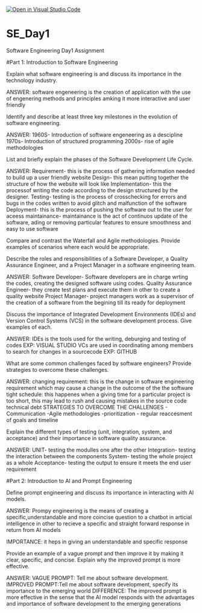 [![Open in Visual Studio Code](https://classroom.github.com/assets/open-in-vscode-2e0aaae1b6195c2367325f4f02e2d04e9abb55f0b24a779b69b11b9e10269abc.svg)](https://classroom.github.com/online_ide?assignment_repo_id=15562618&assignment_repo_type=AssignmentRepo)
# SE_Day1
Software Engineering Day1 Assignment

#Part 1: Introduction to Software Engineering

Explain what software engineering is and discuss its importance in the technology industry.

ANSWER: software engeneering is the creation of application with the use of engenering methods and principles amking it more interactive and user friendly

Identify and describe at least three key milestones in the evolution of software engineering.

ANSWER: 1960S- Introduction of software engeneering as a descipline
        1970s- Introduction of structured programming
        2000s- rise of agile methodologies

List and briefly explain the phases of the Software Development Life Cycle.

ANSWER: Requirement- this is the process of gathering information needed to build up a user friendly website
        Design- this mean putting together the structure of how the website will look like
        Implementation- this the processof writing the code according to the design structured by the designer.
        Testing- testing is the process of crosschecking for errors and bugs in the codes written to avoid glitch and malfunction of the software
        Deployment- this is the process of pushing the software out to the user for aceess
        maintainance- maintainance is the act of continuos update of the software, ading or removing particular features to ensure smoothness and easy to use software 

Compare and contrast the Waterfall and Agile methodologies. Provide examples of scenarios where each would be appropriate.


Describe the roles and responsibilities of a Software Developer, a Quality Assurance Engineer, and a Project Manager in a software engineering team.

ANSWER: Software Developer- Software developers are in charge wrting the codes, creating the designed software using codes.
        Quality Assurance Engineer- they create test plans and execute them in other to create a quality website
        Project Manager- project managers work as a supervisor of the creation of a software from the begining till its ready for deployment

Discuss the importance of Integrated Development Environments (IDEs) and Version Control Systems (VCS) in the software development process. Give examples of each.

ANSWER: IDEs is the tools used for the writing, deburging and testing of codes EXP: VISUAL STUDIO
        VCs are used in coordinating among members to search for changes in a sourcecode EXP: GITHUB

What are some common challenges faced by software engineers? Provide strategies to overcome these challenges.

ANSWER: changing requirement: this is the change in software engineering requirement which may cause a change in the outcome of the the software
        tight schedule: this happenes when a giving time for a particular project is too short, this may lead to rush and causing mistakes in the source code
        technical debt
        STRATEGIES TO OVERCOME THE CHALLENGES
        - Communication
        -Agile methodologies
        -prioritization
        - regular reaccesment of goals and timeline

Explain the different types of testing (unit, integration, system, and acceptance) and their importance in software quality assurance.

ANSWER: UNIT- testing the modulles one after the other
        Integration- testing the interaction between the components
        System- testing the whole project as a whole
        Acceptance- testing the output to ensure it meets the end user requirement

#Part 2: Introduction to AI and Prompt Engineering


Define prompt engineering and discuss its importance in interacting with AI models.

ANSWER: Prompy engineering is the means of creating a specific,understandable and more coincise question to a chatbot in articial intelligence in other to recieve a specific and straight forward response in return from AI models

IMPORTANCE: it heps in giving an understandable and specific response

Provide an example of a vague prompt and then improve it by making it clear, specific, and concise. Explain why the improved prompt is more effective.

ANSWER: VAGUE PROMPT: Tell me about software development.
        IMPROVED PROMPT:Tell me about software development, specify its importance to the emerging world
        DIFFERENCE: The improved prompt is more effective in the sense that the AI model responds with the advantages and importance of software development to the emerging generations
